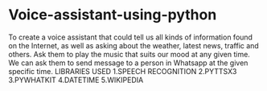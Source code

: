 # Voice-assistant-using-python
To create a voice assistant that could tell us all kinds of information found on the Internet, as well as asking about the weather, latest news, traffic and others. Ask them to play the music that suits our mood at any given time. We can ask them to send message to a person in Whatsapp at the given specific time. 
LIBRARIES USED
1.SPEECH RECOGNITION 
2.PYTTSX3
3.PYWHATKIT
4.DATETIME
5.WIKIPEDIA
